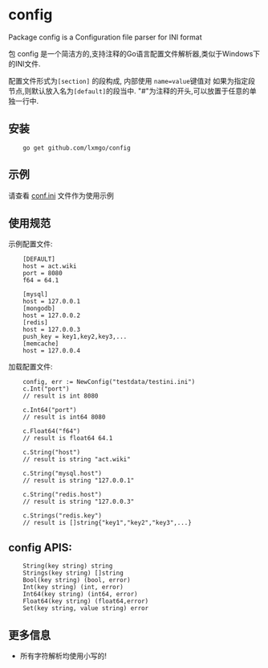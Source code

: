 # config

Package config is a Configuration file parser for INI format

包 config 是一个简洁方的,支持注释的Go语言配置文件解析器,类似于Windows下的INI文件.

配置文件形式为`[section]` 的段构成, 内部使用 `name=value`键值对
如果为指定段节点,则默认放入名为`[default]`的段当中.
"#"为注释的开头,可以放置于任意的单独一行中.


## 安装

        go get github.com/lxmgo/config
        
## 示例

请查看 [conf.ini](testdata/testini.ini) 文件作为使用示例
        
## 使用规范

示例配置文件:
        
        [DEFAULT]
        host = act.wiki
        port = 8080
        f64 = 64.1
        
        [mysql]
        host = 127.0.0.1
        [mongodb]
        host = 127.0.0.2
        [redis]
        host = 127.0.0.3
        push_key = key1,key2,key3,...
        [memcache]
        host = 127.0.0.4
    
加载配置文件:
        
        config, err := NewConfig("testdata/testini.ini")
        c.Int("port")
        // result is int 8080
        
        c.Int64("port")
        // result is int64 8080
        
        c.Float64("f64")
        // result is float64 64.1
                
        c.String("host")
        // result is string "act.wiki"
    
        c.String("mysql.host")
        // result is string "127.0.0.1"
        
        c.String("redis.host")
        // result is string "127.0.0.3"
        
        c.Strings("redis.key")
        // result is []string{"key1","key2","key3",...}

## config APIS:
    
        String(key string) string
        Strings(key string) []string
        Bool(key string) (bool, error)
        Int(key string) (int, error)
        Int64(key string) (int64, error)
        Float64(key string) (float64,error)
        Set(key string, value string) error
        
## 更多信息

- 所有字符解析均使用小写的!